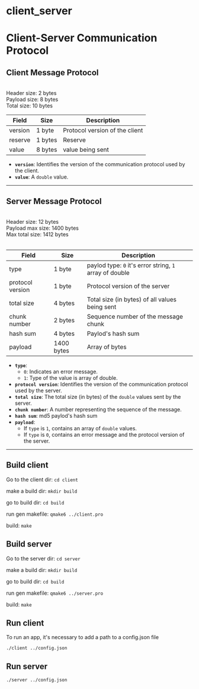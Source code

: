 # client_server

# Client-Server Communication Protocol

## Client Message Protocol

<br>Header size: 2 bytes  
Payload size: 8 bytes  
Total size: 10 bytes<br>

| Field      | Size    | Description                    |
|------------|---------|--------------------------------|
| version    | 1 byte  | Protocol version of the client |
| reserve    | 1 bytes | Reserve                        |
| value      | 8 bytes | value being sent               |

- **`version`**: Identifies the version of the communication protocol used by the client.  
- **`value`**: A `double` value.

---

## Server Message Protocol

<br>Header size: 12 bytes  
Payload max size: 1400 bytes  
Max total size: 1412 bytes<br><br>

| Field            | Size       | Description                                             |
|------------------|------------|---------------------------------------------------------|
| type             | 1 byte     | paylod type: `0` it's error string, `1` array of double |
| protocol version | 1 byte     | Protocol version of the server                          |
| total size       | 4 bytes    | Total size (in bytes) of all values being sent          |
| chunk number     | 2 bytes    | Sequence number of the message chunk                    |
| hash sum         | 4 bytes    | Paylod's hash sum                                       |
| payload          | 1400 bytes | Array of bytes                                          |

- **`type`**:  
  - `0`: Indicates an error message.  
  - `1`: Type of the value is array of double.  
- **`protocol version`**: Identifies the version of the communication protocol used by the server.  
- **`total size`**: The total size (in bytes) of the `double` values sent by the server.  
- **`chunk number`**: A number representing the sequence of the message.
- **`hash sum`**: md5 paylod's hash sum
- **`payload`**:  
  - If `type` is `1`, contains an array of `double` values.  
  - If `type` is `0`, contains an error message and the protocol version of the server.

---
## Build client
Go to the client dir:
`cd client`

make a build dir:
`mkdir build`

go to build dir:
`cd build`

run gen makefile:
`qmake6 ../client.pro`

build:
`make`

## Build server
Go to the server dir:
`cd server`

make a build dir:
`mkdir build`

go to build dir:
`cd build`

run gen makefile:
`qmake6 ../server.pro`

build:
`make`

## Run client
To run an app, it's necessary to add a path to a config.json file

`./client ../config.json`

## Run server
`./server ../config.json`
